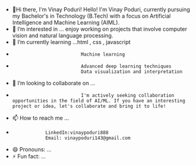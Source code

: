 - 👋Hi there, I'm Vinay Poduri! Hello! I'm Vinay Poduri, currently pursuing my Bachelor's in Technology (B.Tech) with a focus on Artificial Intelligence and Machine Learning (AIML).
- 👀 I’m interested in ... enjoy working on projects that involve computer vision and natural language processing.
- 🌱 I’m currently learning ...html , css , javascript
-                              Machine learning 
-                              Advanced deep learning techniques
                               Data visualization and interpretation
- 💞️ I’m looking to collaborate on ...
-                              I'm actively seeking collaboration opportunities in the field of AI/ML. If you have an interesting project or idea, let's collaborate and bring it to life!
- 📫 How to reach me ...
-                 LinkedIn:vinaypoduri888
                  Email: vinaypoduri143@gmail.com
- 😄 Pronouns: ...
- ⚡ Fun fact: ...

<!---
vinaypoduri888/vinaypoduri888 is a ✨ special ✨ repository because its `README.md` (this file) appears on your GitHub profile.
You can click the Preview link to take a look at your changes.
--->
